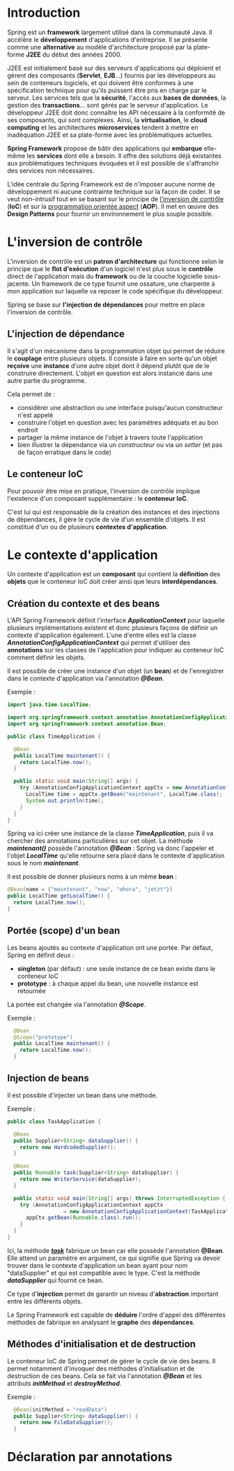 # Introduction

Spring est un **framework** largement utilisé dans la communauté Java. Il accélère le **développement** d'applications d'entreprise. Il se présente comme une **alternative** au modèle d'architecture proposé par la plate-forme **J2EE** du début des années 2000.

J2EE est initialement basé sur des serveurs d'applications qui déploient et gèrent des composants (**Servlet**, **EJB**...) fournis par les développeurs au sein de conteneurs logiciels, et qui doivent être conformes à une spécification technique pour qu'ils puissent être pris en charge par le serveur. Les services tels que la **sécurité**, l'accès aux **bases de données**, la gestion des **transactions**... sont gérés par le serveur d'application. Le développeur J2EE doit donc connaître les API nécessaire à la conformité de ses composants, qui sont complexes. Ainsi, la **virtualisation**, le **cloud computing** et les architectures **microservices** tendent à mettre en inadéquation J2EE et sa plate-forme avec les problématiques actuelles.

**Spring Framework** propose de bâtir des applications qui **embarque** elle-même les **services** dont elle a besoin. Il offre des solutions déjà existantes aux problématiques techniques évoquées et il est possible de s'affranchir des services non nécessaires.

L'idée centrale du Spring Framework est de n'imposer aucune norme de développement ni aucune contrainte technique sur la façon de coder. Il se veut non-intrusif tout en se basant sur le principe de <u>l'inversion de contrôle</u> (**IoC**) et sur la <u>programmation orientée aspect</u> (**AOP**). Il met en œuvre des **Design Patterns** pour fournir un environnement le plus souple possible.

# L'inversion de contrôle

L'inversion de contrôle est un **patron d'architecture** qui fonctionne selon le principe que le **flot d'exécution** d'un logiciel n'est plus sous le **contrôle** direct de l'application mais du **framework** ou de la couche logicielle sous-jacente. Un framework de ce type fournit une ossature, une charpente à mon application sur laquelle va reposer le code spécifique du développeur. 

Spring se base sur **l'injection de dépendances** pour mettre en place l'inversion de contrôle.

## L'injection de dépendance

Il s'agit d'un mécanisme dans la programmation objet qui permet de réduire le **couplage** entre plusieurs objets. Il consiste à faire en sorte qu'un objet **reçoive** une **instance** d'une autre objet dont il dépend plutôt que de le construire directement. L'objet en question est alors instancié dans une autre partie du programme. 

Cela permet de :

- considérer une abstraction ou une interface puisqu'aucun constructeur n'est appelé
- construire l'objet en question avec les paramètres adéquats et au bon endroit
- partager la même instance de l'objet à travers toute l'application
- bien illustrer la dépendance via un *constructeur* ou via un *setter* (et pas de façon erratique dans le code)

## Le conteneur IoC

Pour pouvoir être mise en pratique, l'inversion de contrôle implique l'existence d'un composant supplémentaire : le **conteneur IoC**.

C'est lui qui est responsable de la création des instances et des injections de dépendances, il gère le cycle de vie d'un ensemble d'objets. Il est constitué d'un ou de plusieurs **contextes d'application**.

# Le contexte d'application

Un contexte d'application est un **composant** qui contient la **définition** des **objets** que le conteneur IoC doit créer ainsi que leurs **interdépendances**.

## Création du contexte et des beans

L'API Spring Framework définit l'interface ***ApplicationContext*** pour laquelle plusieurs implémentations existent et donc plusieurs façons de définir un contexte d'application également. L'une d'entre elles est la classe ***AnnotationConfigApplicationContext*** qui permet d'utiliser des **annotations** sur les classes de l'application pour indiquer au conteneur IoC comment définir les objets.

Il est possible de créer une instance d'un objet (un **bean**) et de l'enregistrer dans le contexte d'application via l'annotation ***@Bean***.

Exemple :

```java
import java.time.LocalTime;

import org.springframework.context.annotation.AnnotationConfigApplicationContext;
import org.springframework.context.annotation.Bean;

public class TimeApplication {

  @Bean
  public LocalTime maintenant() {
    return LocalTime.now();
  }

  public static void main(String[] args) {
    try (AnnotationConfigApplicationContext appCtx = new AnnotationConfigApplicationContext(TimeApplication.class)) {
      LocalTime time = appCtx.getBean("maintenant", LocalTime.class);
      System.out.println(time);
    }
  }
}
```

Spring va ici créer une instance de la classe ***TimeApplication***, puis il va chercher des annotations particulières sur cet objet. La méthode ***maintenant()*** possède l'annotation ***@Bean*** : Spring va donc l'appeler et l'objet ***LocalTime*** qu'elle retourne sera placé dans le contexte d'application sous le nom ***maintenant***.

Il est possible de donner plusieurs noms à un même **bean** : 

```java
@Bean(name = {"maintenant", "now", "ahora", "jetzt"})
public LocalTime getLocalTime() {
  return LocalTime.now();
}
```

## Portée (scope) d'un bean

Les beans ajoutés au contexte d'application ont une portée. Par défaut, Spring en définit deux :

- **singleton** (par défaut) : une seule instance de ce bean existe dans le conteneur IoC
- **prototype** : à chaque appel du bean, une nouvelle instance est retournée

La portée est changée via l'annotation ***@Scope***.

Exemple :

```java
  @Bean
  @Scope("prototype")
  public LocalTime maintenant() {
    return LocalTime.now();
  }
```

## Injection de beans

Il est possible d'injecter un bean dans une méthode.

Exemple :

```java
public class TaskApplication {

  @Bean
  public Supplier<String> dataSupplier() {
    return new HardcodedSupplier();
  }

  @Bean
  public Runnable task(Supplier<String> dataSupplier) {
    return new WriterService(dataSupplier);
  }

  public static void main(String[] args) throws InterruptedException {
    try (AnnotationConfigApplicationContext appCtx
                  = new AnnotationConfigApplicationContext(TaskApplication.class)) {
      appCtx.getBean(Runnable.class).run();
    }
  }
}
```

Ici, la méthode ***<u>task</u>*** fabrique un bean car elle possède l'annotation **@Bean**. Elle attend un paramètre en argument, ce qui signifie que Spring va devoir trouver dans le contexte d'application un bean ayant pour nom "dataSupplier" et qui est compatible avec le type. C'est la méthode ***dataSupplier*** qui fournit ce bean.

Ce type d'**injection** permet de garantir un niveau d'**abstraction** important entre les différents objets.

Le Spring Framework est capable de **déduire** l'ordre d'appel des différentes méthodes de fabrique en analysant le **graphe** des **dépendances**.

## Méthodes d'initialisation et de destruction

Le conteneur IoC de Spring permet de gérer le cycle de vie des beans. Il permet notamment d'invoquer des méthodes d'initialisation et de destruction de ces beans. Cela se fait via l'annotation ***@Bean*** et les attributs ***initMethod*** et ***destroyMethod***.

Exemple :

```java
  @Bean(initMethod = "readData")
  public Supplier<String> dataSupplier() {
    return new FileDataSupplier();
  }
```

# Déclaration par annotations
